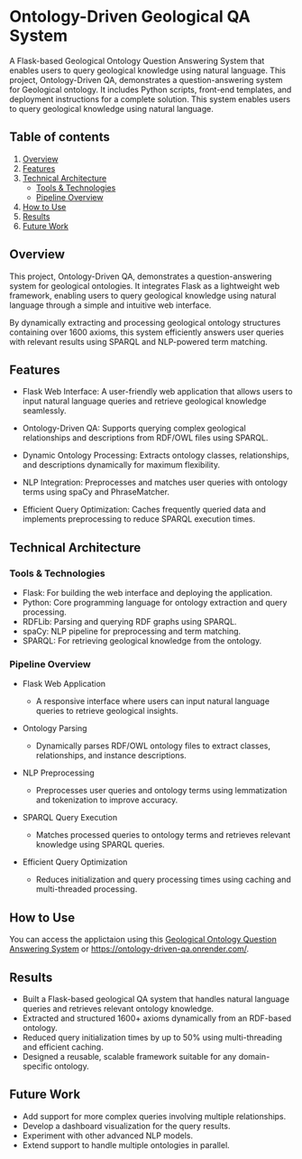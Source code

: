 # Ontology-Driven Geological QA System

A Flask-based Geological Ontology Question Answering System that enables users to query geological knowledge using natural language.
This project, Ontology-Driven QA, demonstrates a question-answering system for Geological ontology. It includes Python scripts, front-end templates, and deployment instructions for a complete solution. This system enables users to query geological knowledge using natural language.

## Table of contents

1. [Overview](#overview)
2. [Features](#features)
3. [Technical Architecture](#technical-architecture)
   - [Tools & Technologies](#tools--technologies)
   - [Pipeline Overview](#pipeline-overview)
4. [How to Use](#how-to-use)
5. [Results](#results)
6. [Future Work](#future-work)

## Overview

This project, Ontology-Driven QA, demonstrates a question-answering system for geological ontologies. It integrates Flask as a lightweight web framework, enabling users to query geological knowledge using natural language through a simple and intuitive web interface.

By dynamically extracting and processing geological ontology structures containing over 1600 axioms, this system efficiently answers user queries with relevant results using SPARQL and NLP-powered term matching.

## Features

- Flask Web Interface: A user-friendly web application that allows users to input natural language queries and retrieve geological knowledge seamlessly.

- Ontology-Driven QA: Supports querying complex geological relationships and descriptions from RDF/OWL files using SPARQL.

- Dynamic Ontology Processing: Extracts ontology classes, relationships, and descriptions dynamically for maximum flexibility.

- NLP Integration: Preprocesses and matches user queries with ontology terms using spaCy and PhraseMatcher.

- Efficient Query Optimization: Caches frequently queried data and implements preprocessing to reduce SPARQL execution times.

## Technical Architecture

### Tools & Technologies

- Flask: For building the web interface and deploying the application.
- Python: Core programming language for ontology extraction and query processing.
- RDFLib: Parsing and querying RDF graphs using SPARQL.
- spaCy: NLP pipeline for preprocessing and term matching.
- SPARQL: For retrieving geological knowledge from the ontology.

### Pipeline Overview

- Flask Web Application

  - A responsive interface where users can input natural language queries to retrieve geological insights.

- Ontology Parsing

  - Dynamically parses RDF/OWL ontology files to extract classes, relationships, and instance descriptions.

- NLP Preprocessing

  - Preprocesses user queries and ontology terms using lemmatization and tokenization to improve accuracy.

- SPARQL Query Execution

  - Matches processed queries to ontology terms and retrieves relevant knowledge using SPARQL queries.

- Efficient Query Optimization
  - Reduces initialization and query processing times using caching and multi-threaded processing.

## How to Use

You can access the applictaion using this [Geological Ontology Question Answering System](https://ontology-driven-qa.onrender.com/ "Geological Ontology Question Answering System") or https://ontology-driven-qa.onrender.com/.

## Results

- Built a Flask-based geological QA system that handles natural language queries and retrieves relevant ontology knowledge.
- Extracted and structured 1600+ axioms dynamically from an RDF-based ontology.
- Reduced query initialization times by up to 50% using multi-threading and efficient caching.
- Designed a reusable, scalable framework suitable for any domain-specific ontology.

## Future Work

- Add support for more complex queries involving multiple relationships.
- Develop a dashboard visualization for the query results.
- Experiment with other advanced NLP models.
- Extend support to handle multiple ontologies in parallel.

